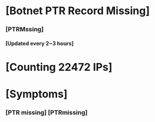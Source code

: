 # [Botnet PTR Record Missing]
### [PTRMssing]
#### [Updated every 2~3 hours]

# [Counting 22472 IPs]

# [Symptoms] 
###   [PTR missing] [PTRmissing]

